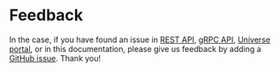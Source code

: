# Feedback

In the case, if you have found an issue in [REST API](https://sirius.swisschain.io/swagger/ui/index.html), [gRPC API](https://sirius-grpc.swisschain.io), [Universe portal](https://universe.swisschain.io/), or in this documentation, please give us feedback by adding a [GitHub issue](https://github.com/swisschain/Sirius.Public/issues/new). Thank you!
